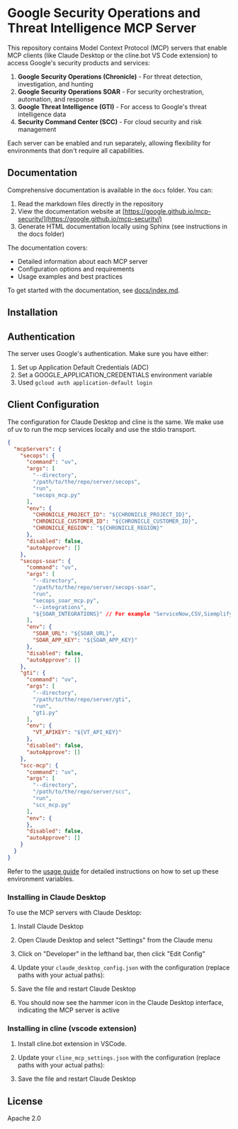 # Google Security Operations and Threat Intelligence MCP Server

This repository contains Model Context Protocol (MCP) servers that enable MCP clients (like Claude Desktop or the cline.bot VS Code extension) to access Google's security products and services:

1. **Google Security Operations (Chronicle)** - For threat detection, investigation, and hunting
2. **Google Security Operations SOAR** - For security orchestration, automation, and response
3. **Google Threat Intelligence (GTI)** - For access to Google's threat intelligence data
4. **Security Command Center (SCC)** - For cloud security and risk management

Each server can be enabled and run separately, allowing flexibility for environments that don't require all capabilities.

## Documentation

Comprehensive documentation is available in the `docs` folder. You can:

1. Read the markdown files directly in the repository
2. View the documentation website at [https://google.github.io/mcp-security/](https://google.github.io/mcp-security/)
3. Generate HTML documentation locally using Sphinx (see instructions in the docs folder)

The documentation covers:
- Detailed information about each MCP server
- Configuration options and requirements
- Usage examples and best practices

To get started with the documentation, see [docs/index.md](docs/index.md).

## Installation

## Authentication

The server uses Google's authentication. Make sure you have either:

1.  Set up Application Default Credentials (ADC)
2.  Set a GOOGLE_APPLICATION_CREDENTIALS environment variable
3.  Used `gcloud auth application-default login`

## Client Configuration

The configuration for Claude Desktop and cline is the same. We make use of uv to
run the mcp services locally and use the stdio transport.

```json
{
  "mcpServers": {
    "secops": {
      "command": "uv",
      "args": [
        "--directory",
        "/path/to/the/repo/server/secops",
        "run",
        "secops_mcp.py"
      ],
      "env": {
        "CHRONICLE_PROJECT_ID": "${CHRONICLE_PROJECT_ID}",
        "CHRONICLE_CUSTOMER_ID": "${CHRONICLE_CUSTOMER_ID}",
        "CHRONICLE_REGION": "${CHRONICLE_REGION}"
      },
      "disabled": false,
      "autoApprove": []
    },
    "secops-soar": {
      "command": "uv",
      "args": [
        "--directory",
        "/path/to/the/repo/server/secops-soar",
        "run",
        "secops_soar_mcp.py",
        "--integrations",
        "${SOAR_INTEGRATIONS}" // For example "ServiceNow,CSV,Siemplify"
      ],
      "env": {
        "SOAR_URL": "${SOAR_URL}",
        "SOAR_APP_KEY": "${SOAR_APP_KEY}"
      },
      "disabled": false,
      "autoApprove": []
    },
    "gti": {
      "command": "uv",
      "args": [
        "--directory",
        "/path/to/the/repo/server/gti",
        "run",
        "gti.py"
      ],
      "env": {
        "VT_APIKEY": "${VT_API_KEY}"
      },
      "disabled": false,
      "autoApprove": []
    },
    "scc-mcp": {
      "command": "uv",
      "args": [
        "--directory",
        "/path/to/the/repo/server/scc",
        "run",
        "scc_mcp.py"
      ],
      "env": {
      },
      "disabled": false,
      "autoApprove": []
    }
  }
}
```

Refer to the [usage guide](docs/usage_guide.md#setting-up-environment-variables) for detailed instructions on how to set up these environment variables.

### Installing in Claude Desktop

To use the MCP servers with Claude Desktop:

1.  Install Claude Desktop

1.  Open Claude Desktop and select "Settings" from the Claude menu

1.  Click on "Developer" in the lefthand bar, then click "Edit Config"

1.  Update your `claude_desktop_config.json` with the configuration (replace
    paths with your actual paths):

1.  Save the file and restart Claude Desktop

1.  You should now see the hammer icon in the Claude Desktop interface,
    indicating the MCP server is active

### Installing in cline (vscode extension)

1.  Install cline.bot extension in VSCode.

1.  Update your `cline_mcp_settings.json` with the configuration (replace paths
    with your actual paths):

1.  Save the file and restart Claude Desktop

## License

Apache 2.0
